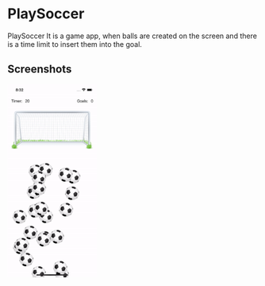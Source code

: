 PlaySoccer
==========

PlaySoccer It is a game app, when balls are created on the screen and there is a time limit to insert them into the goal.

## Screenshots
  <p float="left">
    <img src="./ScreenRecording.gif" width="180" />
</p>

